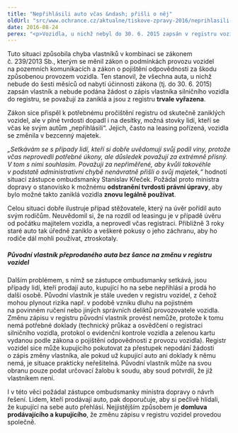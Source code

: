 ```yaml
---
title: "Nepřihlásili auto včas &ndash; přišli o něj"
oldUrl: "src/www.ochrance.cz/aktualne/tiskove-zpravy-2016/neprihlasili-auto-vcas-prisli-o-nej"
date: 2016-08-24
perex: "<p>Vozidla, u nichž nebyl do 30. 6. 2015 zapsán v registru vozidel vlastník, administrativně zanikla. Lidé, kteří včas nesplnili svou povinnost a nezapsali se v registru silničních vozidel jako vlastníci, tak fakticky přišli o auta. Nemohou je nyní legálně používat a už je ani není možné znovu registrovat k silničnímu provozu. </p>"
---
```


<!-- imported from the old website -->

<p>Tuto situaci způsobila chyba vlastníků v kombinaci se zákonem č. 239/2013 Sb., kterým se měnil zákon o podmínkách provozu vozidel na pozemních komunikacích a zákon o pojištění odpovědnosti za škodu způsobenou provozem vozidla. Ten stanovil, že všechna auta, u nichž nebude do šesti měsíců od nabytí účinnosti zákona (tj. do 30. 6. 2015) zapsán vlastník a nebude podána žádost o zápis vlastníka silničního vozidla do registru, se považují za zaniklá a jsou z registru <b>trvale vyřazena</b>. </p> <p>Zákon sice přispěl k potřebnému pročištění registru od skutečně zaniklých vozidel, ale v plné tvrdosti dopadl i na desítky, možná stovky lidí, kteří se včas ke svým autům „nepřihlásili“. Jejich, často na leasing pořízená, vozidla se změnila v bezcenný majetek. </p> <p><i>„Setkávám se s případy lidí, kteří si dobře uvědomují svůj podíl viny, protože včas neprovedli potřebné úkony, ale důsledek považují za extrémně přísný. V tom s nimi souhlasím. Považuji za nepřiměřené, aby kvůli takovéhle v podstatě administrativní chybě nenávratně přišli o svůj majetek,“</i> hodnotí situaci zástupce ombudsmanky Stanislav Křeček. Požádal proto ministra dopravy o stanovisko k možnému <b>odstranění tvrdosti právní úpravy</b>, aby bylo možné takto zaniklá vozidla <b>znovu legálně používat</b>.</p> <p>Celou situaci dobře ilustruje případ stěžovatele, který na úvěr pořídil auto svým rodičům. Neuvědomil si, že na rozdíl od leasingu je v případě úvěru od počátku majitelem vozidla, a neprovedl včas registraci. Přibližně 3 roky staré auto tak úředně zaniklo a veškeré pokusy o jeho záchranu, aby ho rodiče dál mohli používat, ztroskotaly.</p> <h5>Původní vlastník přeprodaného auta bez šance na změnu v registru vozidel</h5> <p>Dalším problémem, s nímž se zástupce ombudsmanky setkává, jsou případy lidí, kteří prodají auto, kupující ho na sebe nepřihlásí a prodá ho další osobě. Původní vlastník je stále uveden v registru vozidel, z čehož mohou plynout rizika např. v podobě vzniku dluhu na pojistném na povinném ručení nebo jiných správních deliktů provozovatele vozidla. Změnu zápisu v registru původní vlastník provést nemůže, protože k tomu nemá potřebné doklady (technický průkaz a osvědčení o registraci silničního vozidla, protokol o evidenční kontrole vozidla a zelenou kartu vydanou podle zákona o pojištění odpovědnosti z provozu vozidla). Registr vozidel sice může kupujícího pokutovat za přestupek nepodání žádosti o zápis změny vlastníka, ale pokud už kupující auto ani doklady k němu nemá, je situace prakticky neřešitelná. Původní vlastník může na svou obranu pouze podat určovací žalobu k soudu, aby soud potvrdil, že již vlastníkem není.</p> <p>I v této věci požádal zástupce ombudsmanky ministra dopravy o návrh řešení. Lidem, kteří prodávají auto, pak doporučuje, aby si pečlivě hlídali, že kupující na sebe auto přehlásí. Nejjistějším způsobem je <b>domluva prodávajícího a kupujícího</b>, že změnu zápisu v registru vozidel provedou společně.</p>
